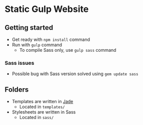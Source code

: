 # Static Gulp Website

## Getting started
* Get ready with `npm install` command
* Run with `gulp` command
  * To compile Sass only, use `gulp sass` command

### Sass issues
* Possible bug with Sass version solved using `gem update sass`

## Folders
* Templates are written in [Jade](http://jade-lang.com)
  * Located in `templates/`
* Stylesheets are written in Sass
  * Located in `sass/`
